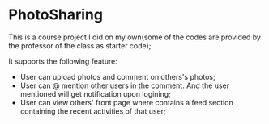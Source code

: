 # PhotoSharing
This is a course project I did on my own(some of the codes are provided by the professor of the class as starter code);

It supports the following feature:
- User can upload photos and comment on others's photos;
- User can @ mention other users in the comment. And the user mentioned will get notification upon logining;
- User can view others' front page where contains a feed section containing the recent activities of that user;
